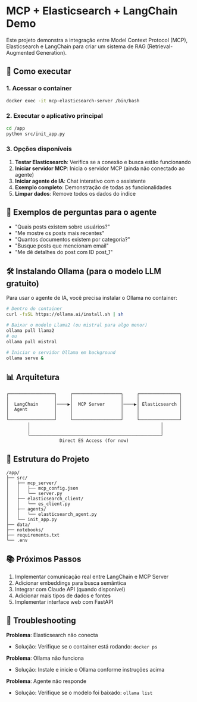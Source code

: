 # MCP + Elasticsearch + LangChain Demo

Este projeto demonstra a integração entre Model Context Protocol (MCP), Elasticsearch e LangChain para criar um sistema de RAG (Retrieval-Augmented Generation).

## 🚀 Como executar

### 1. Acessar o container

```bash
docker exec -it mcp-elasticsearch-server /bin/bash
```

### 2. Executar o aplicativo principal

```bash
cd /app
python src/init_app.py
```

### 3. Opções disponíveis

1. **Testar Elasticsearch**: Verifica se a conexão e busca estão funcionando
2. **Iniciar servidor MCP**: Inicia o servidor MCP (ainda não conectado ao agente)
3. **Iniciar agente de IA**: Chat interativo com o assistente
4. **Exemplo completo**: Demonstração de todas as funcionalidades
5. **Limpar dados**: Remove todos os dados do índice

## 📝 Exemplos de perguntas para o agente

- "Quais posts existem sobre usuários?"
- "Me mostre os posts mais recentes"
- "Quantos documentos existem por categoria?"
- "Busque posts que mencionam email"
- "Me dê detalhes do post com ID post_1"

## 🛠️ Instalando Ollama (para o modelo LLM gratuito)

Para usar o agente de IA, você precisa instalar o Ollama no container:

```bash
# Dentro do container
curl -fsSL https://ollama.ai/install.sh | sh

# Baixar o modelo Llama2 (ou mistral para algo menor)
ollama pull llama2
# ou
ollama pull mistral

# Iniciar o servidor Ollama em background
ollama serve &
```

## 📊 Arquitetura

```
┌─────────────────┐     ┌──────────────────┐     ┌───────────────┐
│                 │     │                  │     │               │
│  LangChain      │────▶│  MCP Server      │────▶│ Elasticsearch │
│  Agent          │     │                  │     │               │
│                 │     │                  │     │               │
└─────────────────┘     └──────────────────┘     └───────────────┘
        │                                                 │
        │                                                 │
        └─────────────────────────────────────────────────┘
                    Direct ES Access (for now)
```

## 🔧 Estrutura do Projeto

```
/app/
├── src/
│   ├── mcp_server/
│   │   ├── mcp_config.json
│   │   └── server.py
│   ├── elasticsearch_client/
│   │   └── es_client.py
│   ├── agents/
│   │   └── elasticsearch_agent.py
│   └── init_app.py
├── data/
├── notebooks/
├── requirements.txt
└── .env
```

## 📚 Próximos Passos

1. Implementar comunicação real entre LangChain e MCP Server
2. Adicionar embeddings para busca semântica
3. Integrar com Claude API (quando disponível)
4. Adicionar mais tipos de dados e fontes
5. Implementar interface web com FastAPI

## 🐛 Troubleshooting

**Problema**: Elasticsearch não conecta
- Solução: Verifique se o container está rodando: `docker ps`

**Problema**: Ollama não funciona
- Solução: Instale e inicie o Ollama conforme instruções acima

**Problema**: Agente não responde
- Solução: Verifique se o modelo foi baixado: `ollama list`